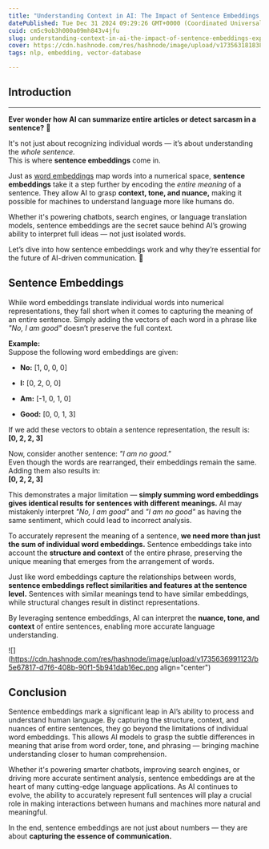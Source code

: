 ```yaml
---
title: "Understanding Context in AI: The Impact of Sentence Embeddings Explained"
datePublished: Tue Dec 31 2024 09:29:26 GMT+0000 (Coordinated Universal Time)
cuid: cm5c9ob3h000a09mh843v4jfu
slug: understanding-context-in-ai-the-impact-of-sentence-embeddings-explained
cover: https://cdn.hashnode.com/res/hashnode/image/upload/v1735631818388/31fd376b-4f25-4167-9229-935b74de9387.jpeg
tags: nlp, embedding, vector-database

---
```


## Introduction

---

**Ever wonder how AI can summarize entire articles or detect sarcasm in a sentence?** 🤔

It's not just about recognizing individual words — it’s about understanding the *whole sentence.*  
This is where **sentence embeddings** come in.

Just as [word embeddings](https://hashnode.com/edit/cm5ax66dt000309mj8hyp38qr) map words into a numerical space, **sentence embeddings** take it a step further by encoding the *entire meaning* of a sentence. They allow AI to grasp **context, tone, and nuance,** making it possible for machines to understand language more like humans do.

Whether it's powering chatbots, search engines, or language translation models, sentence embeddings are the secret sauce behind AI’s growing ability to interpret full ideas — not just isolated words.

Let’s dive into how sentence embeddings work and why they’re essential for the future of AI-driven communication. 🚀

## **Sentence Embeddings**

While word embeddings translate individual words into numerical representations, they fall short when it comes to capturing the meaning of an entire sentence. Simply adding the vectors of each word in a phrase like *"No, I am good"* doesn’t preserve the full context.

**Example:**  
Suppose the following word embeddings are given:

* **No:** \[1, 0, 0, 0\]
    
* **I:** \[0, 2, 0, 0\]
    
* **Am:** \[-1, 0, 1, 0\]
    
* **Good:** \[0, 0, 1, 3\]
    

If we add these vectors to obtain a sentence representation, the result is:  
**\[0, 2, 2, 3\]**

Now, consider another sentence: *"I am no good."*  
Even though the words are rearranged, their embeddings remain the same. Adding them also results in:  
**\[0, 2, 2, 3\]**

This demonstrates a major limitation — **simply summing word embeddings gives identical results for sentences with different meanings.** AI may mistakenly interpret *"No, I am good"* and *"I am no good"* as having the same sentiment, which could lead to incorrect analysis.

To accurately represent the meaning of a sentence, **we need more than just the sum of individual word embeddings.** Sentence embeddings take into account the **structure and context** of the entire phrase, preserving the unique meaning that emerges from the arrangement of words.

Just like word embeddings capture the relationships between words, **sentence embeddings reflect similarities and features at the sentence level.** Sentences with similar meanings tend to have similar embeddings, while structural changes result in distinct representations.

By leveraging sentence embeddings, AI can interpret the **nuance, tone, and context** of entire sentences, enabling more accurate language understanding.

![](https://cdn.hashnode.com/res/hashnode/image/upload/v1735636991123/b5e67817-d7f6-408b-90f1-5b941dab16ec.png align="center")

## **Conclusion**

Sentence embeddings mark a significant leap in AI’s ability to process and understand human language. By capturing the structure, context, and nuances of entire sentences, they go beyond the limitations of individual word embeddings. This allows AI models to grasp the subtle differences in meaning that arise from word order, tone, and phrasing — bringing machine understanding closer to human comprehension.

Whether it's powering smarter chatbots, improving search engines, or driving more accurate sentiment analysis, sentence embeddings are at the heart of many cutting-edge language applications. As AI continues to evolve, the ability to accurately represent full sentences will play a crucial role in making interactions between humans and machines more natural and meaningful.

In the end, sentence embeddings are not just about numbers — they are about **capturing the essence of communication.**